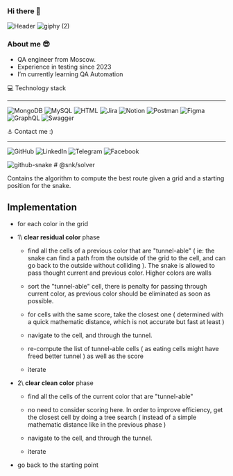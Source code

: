 ### Hi there 👋
![Header](https://github.com/AikokulUlan-qa/AikokulUlan-qa/blob/main/assets/video.gif)
![giphy (2)](https://github.com/AikokulUlan-qa/AikokulUlan-qa/assets/154068607/350bf63a-88f3-45c5-9d5a-7dd83e8fb286)


### About me :sunglasses:
- QA engineer from Moscow.
- Experience in testing since 2023
- I’m currently learning QA Automation





💻 Technology stack
______________________________________________________________________________________________________________
![MongoDB](https://img.shields.io/badge/MongoDB-%234ea94b.svg?style=for-the-badge&logo=mongodb&logoColor=white)
![MySQL](https://img.shields.io/badge/mysql-%2300f.svg?style=for-the-badge&logo=mysql&logoColor=white)
![HTML](https://img.shields.io/badge/html-%23E34F26.svg?style=for-the-badge&logo=html5&logoColor=white)
![Jira](https://img.shields.io/badge/jira-%230A0FFF.svg?style=for-the-badge&logo=jira&logoColor=white)
![Notion](https://img.shields.io/badge/Notion-%23000000.svg?style=for-the-badge&logo=notion&logoColor=white)
![Postman](https://img.shields.io/badge/Postman-FF6C37?style=for-the-badge&logo=postman&logoColor=white)
![Figma](https://img.shields.io/badge/figma-%23F24E1E.svg?style=for-the-badge&logo=figma&logoColor=white)
![GraphQL](https://img.shields.io/badge/-GraphQL-E10098?style=for-the-badge&logo=graphql&logoColor=white)
![Swagger](https://img.shields.io/badge/-Swagger-%23Clojure?style=for-the-badge&logo=swagger&logoColor=white)





⚓ Contact me :)
_________________________________________________________________________________________________________________
![GitHub](https://img.shields.io/badge/github-%23121011.svg?style=for-the-badge&logo=github&logoColor=white)
![LinkedIn](https://img.shields.io/badge/linkedin-%230077B5.svg?style=for-the-badge&logo=linkedin&logoColor=white)
![Telegram](https://img.shields.io/badge/Telegram-2CA5E0?style=for-the-badge&logo=telegram&logoColor=white)
![Facebook](https://img.shields.io/badge/Facebook%20-015BE5?style=for-the-badge&logo=facebook&logoColor=white)


<picture>
  <source media="(prefers-color-scheme: dark)" srcset="github-snake-dark.svg" />
  <source media="(prefers-color-scheme: light)" srcset="github-snake.svg" />
  <img alt="github-snake" src="github-snake.svg" />
</picture>
# @snk/solver

Contains the algorithm to compute the best route given a grid and a starting position for the snake.

## Implementation

- for each color in the grid

- 1\ **clear residual color** phase

  - find all the cells of a previous color that are "tunnel-able" ( ie: the snake can find a path from the outside of the grid to the cell, and can go back to the outside without colliding ). The snake is allowed to pass thought current and previous color. Higher colors are walls

  - sort the "tunnel-able" cell, there is penalty for passing through current color, as previous color should be eliminated as soon as possible.

  - for cells with the same score, take the closest one ( determined with a quick mathematic distance, which is not accurate but fast at least )

  - navigate to the cell, and through the tunnel.

  - re-compute the list of tunnel-able cells ( as eating cells might have freed better tunnel ) as well as the score

  - iterate

- 2\ **clear clean color** phase

  - find all the cells of the current color that are "tunnel-able"

  - no need to consider scoring here. In order to improve efficiency, get the closest cell by doing a tree search ( instead of a simple mathematic distance like in the previous phase )

  - navigate to the cell, and through the tunnel.

  - iterate

- go back to the starting point

<!--
**AikokulUlan-qa/AikokulUlan-qa** is a ✨ _special_ ✨ repository because its `README.md` (this file) appears on your GitHub profile.

Here are some ideas to get you started:

- 🔭 I’m currently working on ...
- 🌱 I’m currently learning ...
- 👯 I’m looking to collaborate on ...
- 🤔 I’m looking for help with ...
- 💬 Ask me about ...
- 📫 How to reach me: ...
- 😄 Pronouns: ...
- ⚡ Fun fact: ...
-->

